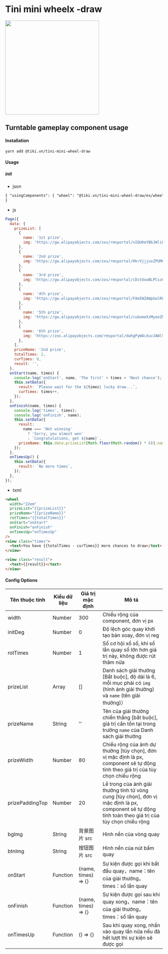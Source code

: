 # Tini mini wheelx -draw

<img src="https://salt.tikicdn.com/ts/tiniapp/38/28/2e/fded8b2d988af796067a44cf1ff2fdc7.gif" width="300" />

## Turntable gameplay component usage

#### Installation

```code
yarn add @tiki.vn/tini-mini-wheel-draw
```

#### Usage

##### init

- json

```html
{ "usingComponents": { "wheel": "@tiki.vn/tini-mini-wheel-draw/es/wheel/index" }
}
```

- js

```js
Page({
  data: {
    prizeList: [
      {
        name: '1st prize',
        img: 'https://gw.alipayobjects.com/zos/rmsportal/nIQUKeYBbJWliGJVhVmx.png',
      },
      {
        name: '2nd prize',
        img: 'https://gw.alipayobjects.com/zos/rmsportal/HkrVjjjuxZPUMCUbPazb.png',
      },
      {
        name: '3rd prize',
        img: 'https://gw.alipayobjects.com/zos/rmsportal/cDctUxwBLPCszQHRapYV.png',
      },
      {
        name: '4th prize',
        img: 'https://gw.alipayobjects.com/zos/rmsportal/FAmIWZAWpUwlRFKqQDLz.png',
      },
      {
        name: '5th prize',
        img: 'https://gw.alipayobjects.com/zos/rmsportal/cuGomeXzMyeeZMjvVjBj.png',
      },
      {
        name: '6th prize',
        img: 'https://zos.alipayobjects.com/rmsportal/dwhgPyWAcXuvJAWlSSgU.png',
      },
    ],
    prizeName: '2nd prize',
    totalTimes: 2,
    curTimes: 0,
    result: '',
  },
  onStart(name, times) {
    console.log('onStart', name, 'The first' + times + 'Next chance');
    this.setData({
      result: `Please wait for the ${times} lucky draw...`,
      curTimes: times++,
    });
  },
  onFinish(name, times) {
    console.log('times', times);
    console.log('onFinish', name);
    this.setData({
      result:
        name === 'Not winning'
          ? 'Sorry, you almost won'
          : `Congratulations, get ${name}`,
      prizeName: this.data.prizeList[Math.floor(Math.random() * 6)].name,
    });
  },
  onTimesUp() {
    this.setData({
      result: `No more times`,
    });
  },
});
```

- txml

```html
<wheel
  width="22em"
  prizeList="{{prizeList}}"
  prizeName="{{prizeName}}"
  rotTimes="{{totalTimes}}"
  onStart="onStart"
  onFinish="onFinish"
  onTimesUp="onTimesUp"
/>
<view class="times">
  <text>You have {{totalTimes - curTimes}} more chances to draw</text>
</view>

<view class="result">
  <text>{{result}}</text>
</view>
```

#### Config Options

| Tên thuộc tính  | Kiểu dữ liệu | Giá trị mặc định    | Mô tả                                                                                                                                                 |
| --------------- | ------------ | ------------------- | ----------------------------------------------------------------------------------------------------------------------------------------------------- |
| width           | Number       | 300                 | Chiều rộng của component, đơn vị px                                                                                                                   |
| initDeg         | Number       | 0                   | Độ lệch góc quay khởi tạo bàn xoay, đơn vị reg                                                                                                        |
| rotTimes        | Number       | 1                   | Số cơ hội xổ số, khi số lần quay số lớn hơn giá trị này, không được rút thăm nữa                                                                      |
| prizeList       | Array        | []                  | Danh sách giải thưởng [Bắt buộc], độ dài là 6, mỗi mục phải có `img` (hình ảnh giải thưởng) và `name` (tên giải thưởng)）                             |
| prizeName       | String       | ''                  | Tên của giải thưởng chiến thắng [bắt buộc], giá trị cần tồn tại trong trường `name` của Danh sách giải thưởng                                         |
| prizeWidth      | Number       | 80                  | Chiều rộng của ảnh dự thưởng [tùy chọn], đơn vị mặc định là px, component sẽ tự động tính theo giá trị của tùy chọn chiều rộng                        |
| prizePaddingTop | Number       | 20                  | Lề trong của ảnh giải thưởng tính từ vòng cung [tùy chọn], đơn vị mặc định là px, component sẽ tự động tính toán theo giá trị của tùy chọn chiều rộng |
| bgImg           | String       | 背景图片 src        | Hình nền của vòng quay                                                                                                                                |
| btnImg          | String       | 按钮图片 src        | Hình nền của nút bấm quay                                                                                                                             |
| onStart         | Function     | (name, times) => {} | Sự kiện được gọi khi bắt đầu quay，name：tên của giải thưởng，times：số lần quay                                                                      |
| onFinish        | Function     | (name, times) => {} | Sự kiện được gọi sau khi quay xong，name：tên của giải thưởng，times：số lần quay                                                                     |
| onTimesUp       | Function     | () => {}            | Sau khi quay xong, nhấn vào quay lần nữa nếu đã hết lượt thì sự kiện sẽ được gọi                                                                      |
